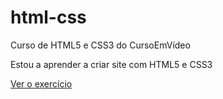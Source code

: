 # html-css
Curso de HTML5 e CSS3 do CursoEmVídeo

Estou a aprender a criar site com HTML5 e CSS3

<a href="https://albertoofilipe.github.io/html-css/exercicios/ex001/index.html"> Ver o exercício </a>